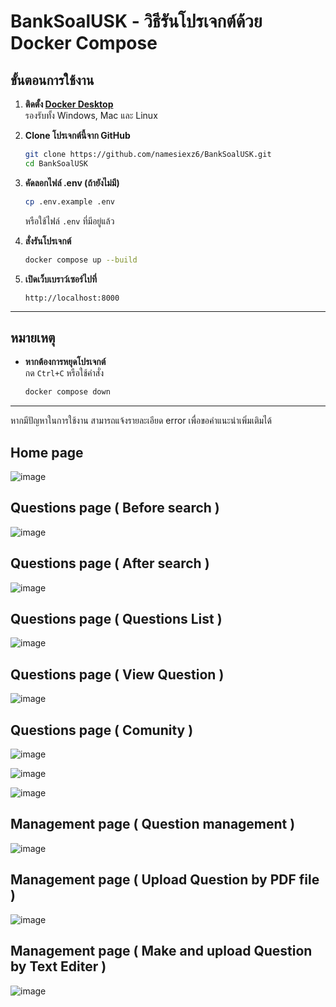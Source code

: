 # BankSoalUSK - วิธีรันโปรเจกต์ด้วย Docker Compose

## ขั้นตอนการใช้งาน

1. **ติดตั้ง [Docker Desktop](https://www.docker.com/products/docker-desktop/)**  
   รองรับทั้ง Windows, Mac และ Linux

2. **Clone โปรเจกต์นี้จาก GitHub**
   ```sh
   git clone https://github.com/namesiexz6/BankSoalUSK.git
   cd BankSoalUSK
   ```

3. **คัดลอกไฟล์ .env (ถ้ายังไม่มี)**
   ```sh
   cp .env.example .env
   ```
   หรือใช้ไฟล์ `.env` ที่มีอยู่แล้ว

4. **สั่งรันโปรเจกต์**
   ```sh
   docker compose up --build
   ```

5. **เปิดเว็บเบราว์เซอร์ไปที่**
   ```
   http://localhost:8000
   ```

---

## หมายเหตุ

- **หากต้องการหยุดโปรเจกต์**  
  กด `Ctrl+C` หรือใช้คำสั่ง  
  ```sh
  docker compose down
  ```
---

หากมีปัญหาในการใช้งาน สามารถแจ้งรายละเอียด error เพื่อขอคำแนะนำเพิ่มเติมได้

## Home page
![image](https://github.com/user-attachments/assets/0993e31b-9da6-4c32-9550-b1c433718cf6)

## Questions page ( Before search )
![image](https://github.com/user-attachments/assets/ee3cc40b-35d3-4a35-90c5-78430f019432)

## Questions page ( After search )
![image](https://github.com/user-attachments/assets/82247889-d611-4eb6-b48b-06251583c64f)

## Questions page ( Questions List )
![image](https://github.com/user-attachments/assets/577e76f4-7bc8-42d6-b2bc-ac9ab044c0b5)

## Questions page ( View Question )
![image](https://github.com/user-attachments/assets/343abc9b-3965-4849-8ad8-84704ae3fdfe)

## Questions page ( Comunity )
![image](https://github.com/user-attachments/assets/5d1fec32-6bda-4628-99e3-eaccc2f15e29)

![image](https://github.com/user-attachments/assets/d6dff918-6326-4bc2-a981-d8df66b66a45)

![image](https://github.com/user-attachments/assets/8d370545-6ab6-426b-a88f-4d03ac99fc11)

## Management page ( Question management )
![image](https://github.com/user-attachments/assets/d3f33167-8973-4090-8a5a-49dd5db9fbac)

## Management page ( Upload Question by PDF file )
![image](https://github.com/user-attachments/assets/8f50ebfc-5042-4e1b-9bd7-40a2e25ba4e4)

## Management page ( Make and upload Question by Text Editer )
![image](https://github.com/user-attachments/assets/768ed579-d3d0-4147-ad7c-944bcb5f6d14)






